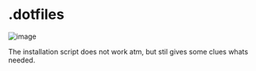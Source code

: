 # .dotfiles

![image](https://github.com/user-attachments/assets/0e3643c3-3ae3-4e04-9311-b956f5b2e3cf)


The installation script does not work atm, but stil gives some clues whats needed.
